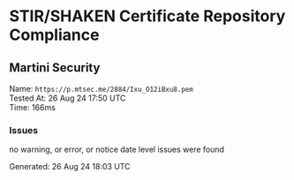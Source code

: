 # STIR/SHAKEN Certificate Repository Compliance

## Martini Security

Name: `https://p.mtsec.me/2884/Ixu_O12iBxu8.pem`\
Tested At: 26 Aug 24 17:50 UTC\
Time: 166ms

### Issues

no warning, or error, or notice date level issues were found

Generated: 26 Aug 24 18:03 UTC